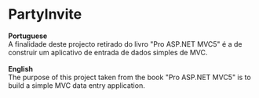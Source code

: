 # PartyInvite
<b>Portuguese</b>
<br/>
A finalidade deste projecto retirado do livro "Pro ASP.NET MVC5" é a de construir um aplicativo de entrada de dados simples de MVC.
<br/>
<br/>
<b>English</b>
<br/>
The purpose of this project taken from the book "Pro ASP.NET MVC5" is to build a simple MVC data entry application.
